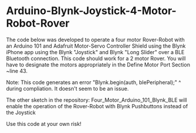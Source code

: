 # Arduino-Blynk-Joystick-4-Motor-Robot-Rover
The code below was developed to operate a four motor Rover-Robot with an Arduino 101 and 
 Adafruit Motor-Servo Controller Shield using the Blynk iPhone app using the Blynk "Joystick" and Blynk
 "Long Slider" over a BLE Bluetooth connection. This code should work for a 2 motor Rover. You will have to 
 designate the motors appropriately in the Define Motor Port Section ~line 43. 

 Note: This code generates an error "Blynk.begin(auth, blePeripheral);"
                                                                    ^
 during compliation. It doesn't seem to be an issue.
 
 The other sketch in the repository: Four_Motor_Arduino_101_Blynk_BLE  will enable the operation of the Rover-Robot with Blynk
 Pushbuttons instead of the Joystick
 
 Use this code at your own risk! 
